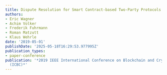 ```yaml
---
title: Dispute Resolution for Smart Contract-based Two-Party Protocols
authors:
- Eric Wagner
- Achim Volker
- Frederik Fuhrmann
- Roman Matzutt
- Klaus Wehrle
date: '2019-05-01'
publishDate: '2025-05-18T16:29:53.977995Z'
publication_types:
- paper-conference
publication: '*2019 IEEE International Conference on Blockchain and Cryptocurrency
  (ICBC)*'
---
```

